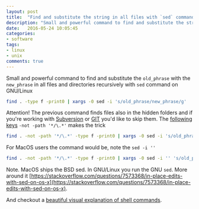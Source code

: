 ```yaml
---
layout: post
title:  "Find and substitute the string in all files with `sed` command on GNU/Linux"
description: "Small and powerful command to find and substitute the string in all files and directories with `sed` command on GNU/Linux"
date:   2016-05-24 10:05:45
categories:
- software
tags:
- linux
- unix
comments: true
---
```


Small and powerful command to find and substitute the `old_phrase` with the `new_phrase` in 
all files and directories recursively with `sed` command on GNU/Linux

```bash
find . -type f -print0 | xargs -0 sed -i 's/old_phrase/new_phrase/g'
```

Attention! The previous command finds files also in the hidden folders and if you're working with [Subversion](/tag/subversion) or [GIT](/tag/git) you'd like to skip them. The [following keys](https://askubuntu.com/a/318211/7484) `-not -path '*/\.*'` makes the trick

```bash
find . -not -path '*/\.*' -type f -print0 | xargs -0 sed -i 's/old_phrase/new_phrase/g'
```

For MacOS users the command would be, note the `sed -i ''`

```bash
find . -not -path '*/\.*' -type f -print0 | xargs -0 sed -i '' 's/old_phrase/new_phrase/g'
```

Note. MacOS ships the BSD sed. In GNU/Linux you run the GNU `sed`. More around it [https://stackoverflow.com/questions/7573368/in-place-edits-with-sed-on-os-x](https://stackoverflow.com/questions/7573368/in-place-edits-with-sed-on-os-x).

And checkout a [beautiful visual explanation of shell commands](https://explainshell.com/explain?cmd=find+.+-not+-path+%27*%2F%5C.*%27+-type+f+-print0+%7C+xargs+-0+sed+-i+%27s%2Fold_phrase%2Fnew_phrase%2Fg%27).

